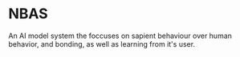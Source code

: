 # NBAS
An AI model system the foccuses on sapient behaviour over human behavior, and bonding, as well as learning from it's user.
